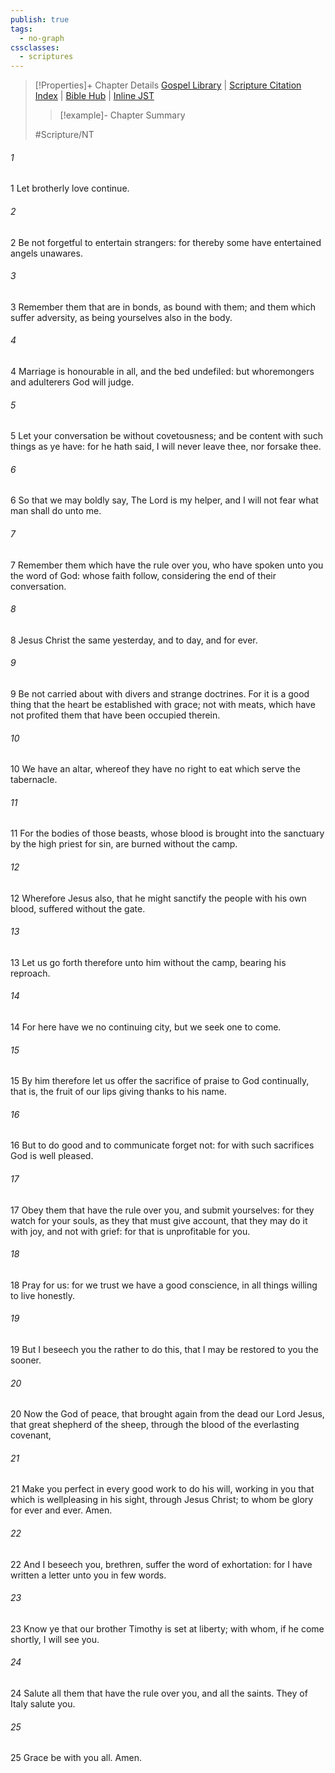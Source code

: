 ```yaml
---
publish: true
tags:
  - no-graph
cssclasses:
  - scriptures
---
```

>[!Properties]+ Chapter Details
>[Gospel Library](https://churchofjesuschrist.org/study/scriptures/nt/heb/13?lang=eng)    |    [Scripture Citation Index](https://scriptures.byu.edu/#09e0d::c09e0d)    |    [Bible Hub](https://biblehub.com/hebrews/13.htm)    |    [Inline JST](https://scripturetoolbox.com/html/ic/Hebrews/13.html)
>>[!example]- Chapter Summary
>> 
> 
>
>#Scripture/NT
###### 1
1 Let brotherly love continue.
###### 2
2 Be not forgetful to entertain strangers: for thereby some have entertained angels unawares.
###### 3
3 Remember them that are in bonds, as bound with them; and them which suffer adversity, as being yourselves also in the body.
###### 4
4 Marriage is honourable in all, and the bed undefiled: but whoremongers and adulterers God will judge.
###### 5
5 Let your conversation be without covetousness; and be content with such things as ye have: for he hath said, I will never leave thee, nor forsake thee.
###### 6
6 So that we may boldly say, The Lord is my helper, and I will not fear what man shall do unto me.
###### 7
7 Remember them which have the rule over you, who have spoken unto you the word of God: whose faith follow, considering the end of their conversation.
###### 8
8 Jesus Christ the same yesterday, and to day, and for ever.
###### 9
9 Be not carried about with divers and strange doctrines. For it is a good thing that the heart be established with grace; not with meats, which have not profited them that have been occupied therein.
###### 10
10 We have an altar, whereof they have no right to eat which serve the tabernacle.
###### 11
11 For the bodies of those beasts, whose blood is brought into the sanctuary by the high priest for sin, are burned without the camp.
###### 12
12 Wherefore Jesus also, that he might sanctify the people with his own blood, suffered without the gate.
###### 13
13 Let us go forth therefore unto him without the camp, bearing his reproach.
###### 14
14 For here have we no continuing city, but we seek one to come.
###### 15
15 By him therefore let us offer the sacrifice of praise to God continually, that is, the fruit of our lips giving thanks to his name.
###### 16
16 But to do good and to communicate forget not: for with such sacrifices God is well pleased.
###### 17
17 Obey them that have the rule over you, and submit yourselves: for they watch for your souls, as they that must give account, that they may do it with joy, and not with grief: for that is unprofitable for you.
###### 18
18 Pray for us: for we trust we have a good conscience, in all things willing to live honestly.
###### 19
19 But I beseech you the rather to do this, that I may be restored to you the sooner.
###### 20
20 Now the God of peace, that brought again from the dead our Lord Jesus, that great shepherd of the sheep, through the blood of the everlasting covenant,
###### 21
21 Make you perfect in every good work to do his will, working in you that which is wellpleasing in his sight, through Jesus Christ; to whom be glory for ever and ever. Amen.
###### 22
22 And I beseech you, brethren, suffer the word of exhortation: for I have written a letter unto you in few words.
###### 23
23 Know ye that our brother Timothy is set at liberty; with whom, if he come shortly, I will see you.
###### 24
24 Salute all them that have the rule over you, and all the saints. They of Italy salute you.
###### 25
25 Grace be with you all. Amen.
